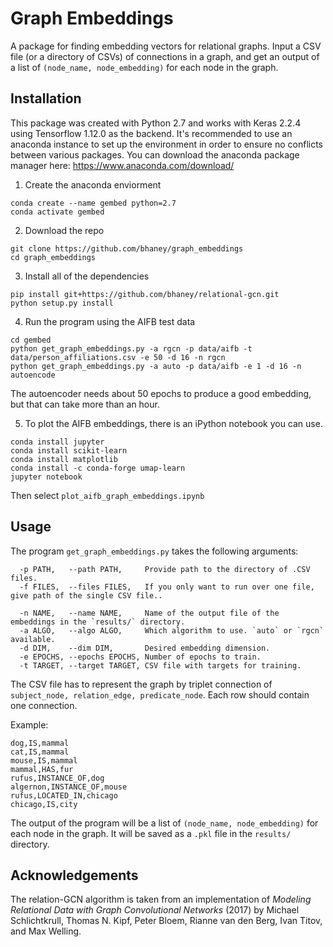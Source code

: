 # Graph Embeddings

A package for finding embedding vectors for relational graphs. Input a CSV file (or a directory of CSVs) of connections in a graph, and get an output of a list of `(node_name, node_embedding)` for each node in the graph. 


## Installation
This package was created with Python 2.7 and works with Keras 2.2.4 using Tensorflow 1.12.0 as the backend. It's recommended to use an anaconda instance to set up the environment in order to ensure no conflicts between various packages. You can download the anaconda package manager here: https://www.anaconda.com/download/

1. Create the anaconda enviorment
```
conda create --name gembed python=2.7
conda activate gembed
```
2. Download the repo
```
git clone https://github.com/bhaney/graph_embeddings
cd graph_embeddings
```
3. Install all of the dependencies
```
pip install git+https://github.com/bhaney/relational-gcn.git
python setup.py install
```
4. Run the program using the AIFB test data
```
cd gembed
python get_graph_embeddings.py -a rgcn -p data/aifb -t data/person_affiliations.csv -e 50 -d 16 -n rgcn
python get_graph_embeddings.py -a auto -p data/aifb -e 1 -d 16 -n autoencode
```
The autoencoder needs about 50 epochs to produce a good embedding, but that can take more than an hour.

5. To plot the AIFB embeddings, there is an iPython notebook you can use.
```
conda install jupyter
conda install scikit-learn
conda install matplotlib
conda install -c conda-forge umap-learn
jupyter notebook
```
Then select `plot_aifb_graph_embeddings.ipynb`

## Usage

The program `get_graph_embeddings.py` takes the following arguments:
```
  -p PATH,   --path PATH,     Provide path to the directory of .CSV files.
  -f FILES,  --files FILES,   If you only want to run over one file, give path of the single CSV file..

  -n NAME,   --name NAME,     Name of the output file of the embeddings in the `results/` directory.
  -a ALGO,   --algo ALGO,     Which algorithm to use. `auto` or `rgcn` available.
  -d DIM,    --dim DIM,       Desired embedding dimension.
  -e EPOCHS, --epochs EPOCHS, Number of epochs to train.
  -t TARGET, --target TARGET, CSV file with targets for training.
```

The CSV file has to represent the graph by triplet connection of `subject_node, relation_edge, predicate_node`. Each row should contain one connection. 

Example:
```
dog,IS,mammal
cat,IS,mammal
mouse,IS,mammal
mammal,HAS,fur
rufus,INSTANCE_OF,dog
algernon,INSTANCE_OF,mouse
rufus,LOCATED_IN,chicago
chicago,IS,city
```

The output of the program will be a list of `(node_name, node_embedding)` for each node in the graph. It will be saved as a `.pkl` file in the `results/` directory.

## Acknowledgements

The relation-GCN algorithm is taken from an implementation of _Modeling Relational Data with Graph Convolutional Networks_ (2017) by Michael Schlichtkrull, Thomas N. Kipf, Peter Bloem, Rianne van den Berg, Ivan Titov, and Max Welling.
